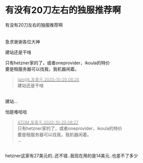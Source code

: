 # 有没有20刀左右的独服推荐啊


有没有20刀左右的独服推荐啊<br />
<br />
<br />
急求谢谢各位大神

建站还是干啥

只有hetzner家的了，或者oneprovider，ikoula的特价<br />
要是租服务器可以找我，我机器闲着。<br />


<div class="quote"><blockquote><font size="2"><a href="https://www.hostloc.com/forum.php?mod=redirect&amp;goto=findpost&amp;pid=9367386&amp;ptid=759654" target="_blank"><font color="#999999">jiangjk 发表于 2020-10-29 08:26</font></a></font><br />
建站还是干啥</blockquote></div><br />
建站...

怕是难哈哈

<div class="quote"><blockquote><font size="2"><a href="https://www.hostloc.com/forum.php?mod=redirect&amp;goto=findpost&amp;pid=9367387&amp;ptid=759654" target="_blank"><font color="#999999">ATOM 发表于 2020-10-29 08:27</font></a></font><br />
只有hetzner家的了，或者oneprovider，ikoula的特价<br />
要是租服务器可以找我，我机器闲着。<br />
 ...</blockquote></div><br />
hetzner这家有27美元的..还不错..我现在用的是14美元..也差不了多少
